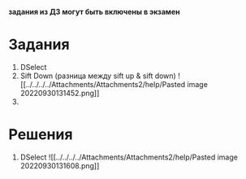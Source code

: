 
**задания из ДЗ могут быть включены в экзамен**

# Задания
1) DSelect
2) Sift Down (разница между sift up & sift down)
![[../../../../Attachments/Attachments2/help/Pasted image 20220930131452.png]]
3) 

# Решения
1) DSelect
![[../../../../Attachments/Attachments2/help/Pasted image 20220930131608.png]]